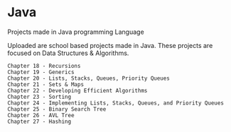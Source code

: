 # Java
Projects made in Java programming Language

Uploaded are school based projects made in Java.
These projects are focused on Data Structures & Algorithms.

	Chapter 18 - Recursions
	Chapter 19 - Generics
	Chapter 20 - Lists, Stacks, Queues, Priority Queues
	Chapter 21 - Sets & Maps
	Chapter 22 - Developing Efficient Algorithms
	Chapter 23 - Sorting
	Chapter 24 - Implementing Lists, Stacks, Queues, and Priority Queues
	Chapter 25 - Binary Search Tree
	Chapter 26 - AVL Tree
	Chapter 27 - Hashing

